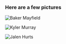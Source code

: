 ### Here are a few pictures

![Baker Mayfield](https://encrypted-tbn0.gstatic.com/images?q=tbn:ANd9GcSmQnDhmchJmTG8Pwf0NGA0i8iD4miWcD8BJF1hJvXGa6xsnw0Utw&s)

![Kyler Murray](https://cdn.vox-cdn.com/thumbor/vD6oqSZJY5E9RrBXgaRQQN73Mdo=/0x0:3008x2044/1200x800/filters:focal(1449x501:1929x981)/cdn.vox-cdn.com/uploads/chorus_image/image/63035416/usa_today_11916552.0.jpg)

![Jalen Hurts](https://dbukjj6eu5tsf.cloudfront.net/soonersports.com/images/2019/9/30/20190928_TexasTech_Hurts_JG_23_WEB.jpg)


